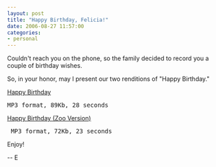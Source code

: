 ```yaml
---
layout: post
title: "Happy Birthday, Felicia!"
date: 2006-08-27 11:57:00
categories:
- personal
---
```

Couldn't reach you on the phone, so the family decided to record you a couple
of birthday wishes.

So, in your honor, may I present our two renditions of "Happy Birthday."

[Happy Birthday](/images/2006/08/birthday.mp3 "MP3 format, 89Kb, 28 seconds")
<pre>MP3 format, 89Kb, 28 seconds</pre>

[Happy Birthday (Zoo Version)](/images/2006/08/birthday-zoo.mp3 "MP3 format, 72Kb, 23 seconds")
<pre> MP3 format, 72Kb, 23 seconds</pre>

Enjoy!

-- E
